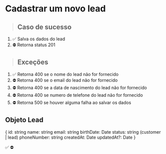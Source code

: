 # Cadastrar um novo lead

> ## Caso de sucesso

1. ✅ Salva os dados do lead
2. ⛔ Retorna status 201

> ## Exceções
1. ✅ Retorna 400 se o nome do lead não for fornecido
1. ⛔ Retorna 400 se o email do lead não for fornecido
1. ⛔ Retorna 400 se a data de nascimento do lead não for fornecido
1. ⛔ Retorna 400 se numero de telefone do lead não for fornecido
2. ⛔ Retorna 500 se houver alguma falha ao salvar os dados


## Objeto Lead
{
    id: string
    name: string
    email: string
    birthDate: Date
    status: string (customer | lead)
    phoneNumber: string
    createdAt: Date
    updatedAt?: Date
}

✅
⛔